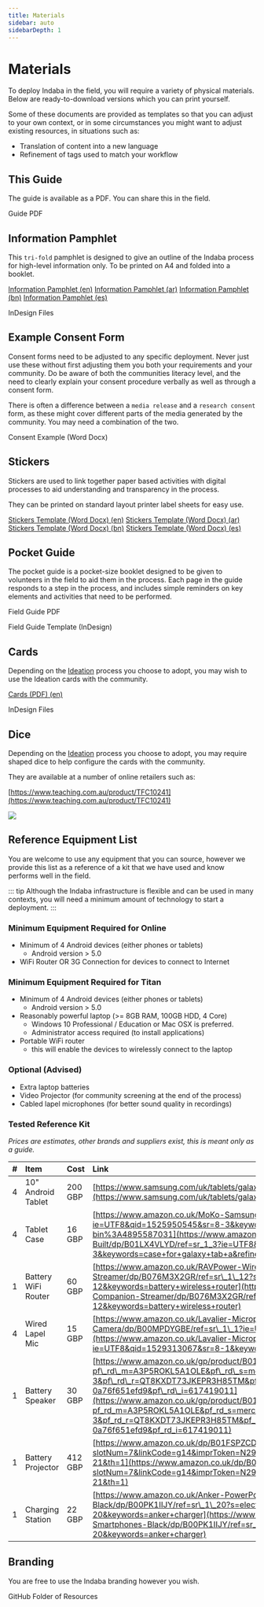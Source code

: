 ```yaml
---
title: Materials
sidebar: auto
sidebarDepth: 1
---
```


# Materials

<Leader>

To deploy Indaba in the field, you will require a variety of physical materials. Below are ready-to-download versions which you can print yourself.

</Leader>

Some of these documents are provided as templates so that you can adjust to your own context, or in some circumstances you might want to adjust existing resources, in situations such as:

- Translation of content into a new language
- Refinement of tags used to match your workflow

<!-- <ReadTime>This is a card</ReadTime> -->

## This Guide

The guide is available as a PDF. You can share this in the field.

<DownloadLink type="danger" url="//guide.pdf" disabled>Guide PDF</DownloadLink>

<!-- <DownloadLink url="//guide.docx" disabled>Guide Template (Word Doc)</DownloadLink> -->

<!-- <RedCross example="true" disabled>IFRC Official Guide</RedCross> -->

## Information Pamphlet

This `tri-fold` pamphlet is designed to give an outline of the Indaba process for high-level information only. To be printed on A4 and folded into a booklet.

<el-dropdown split-button type="danger"><a href="https://github.com/our-story-media/ourstory-resources/blob/master/branding/booklet/brochure-en.pdf">Information Pamphlet (en)</a>
<el-dropdown-menu slot="dropdown">
<el-dropdown-item><a href="https://github.com/our-story-media/ourstory-resources/blob/master/branding/booklet/brochure-ar.pdf">Information Pamphlet (ar)</a></el-dropdown-item>
<el-dropdown-item><a href="https://github.com/our-story-media/ourstory-resources/blob/master/branding/booklet/brochure-bn.pdf">Information Pamphlet (bn)</a></el-dropdown-item>
<el-dropdown-item><a href="https://github.com/our-story-media/ourstory-resources/blob/master/branding/booklet/brochure-es.pdf">Information Pamphlet (es)</a></el-dropdown-item>
</el-dropdown-menu>
</el-dropdown>


<DownloadLink url="https://github.com/our-story-media/ourstory-resources/tree/master/branding/booklet/">InDesign Files</DownloadLink>

## Example Consent Form

Consent forms need to be adjusted to any specific deployment. Never just use these without first adjusting them you both your requirements and your community. Do be aware of both the communities literacy level, and the need to clearly explain your consent procedure verbally as well as through a consent form.

There is often a difference between a `media release` and a `research consent` form, as these might cover different parts of the media generated by the community. You may need a combination of the two.

<DownloadLink type="danger" url="https://github.com/our-story-media/ourstory-resources/blob/master/field-materials/consent/consent-template.docx" disabled>Consent Example (Word Docx)</DownloadLink>

## Stickers

Stickers are used to link together paper based activities with digital processes to aid understanding and transparency in the process.

They can be printed on standard layout printer label sheets for easy use.


<el-dropdown split-button type="danger"><a href="https://github.com/our-story-media/ourstory-resources/blob/master/field-materials/stickers/L7163-oecd-stickers-template-en.docx">Stickers Template (Word Docx) (en)</a>
<el-dropdown-menu slot="dropdown">
<el-dropdown-item><a href="https://github.com/our-story-media/ourstory-resources/blob/master/field-materials/stickers/L7163-oecd-stickers-template-ar.docx">Stickers Template (Word Docx) (ar)</a></el-dropdown-item>
<el-dropdown-item><a href="https://github.com/our-story-media/ourstory-resources/blob/master/field-materials/stickers/L7163-oecd-stickers-template-bn.docx">Stickers Template (Word Docx) (bn)</a></el-dropdown-item>
<el-dropdown-item><a href="https://github.com/our-story-media/ourstory-resources/blob/master/field-materials/stickers/L7163-oecd-stickers-template-es.docx">Stickers Template (Word Docx) (es)</a></el-dropdown-item>
</el-dropdown-menu>
</el-dropdown>

## Pocket Guide

The pocket guide is a pocket-size booklet designed to be given to volunteers in the field to aid them in the process. Each page in the guide responds to a step in the process, and includes simple reminders on key elements and activities that need to be performed.

<DownloadLink type="danger" url="//fieldguide.pdf" disabled>Field Guide PDF</DownloadLink>

<DownloadLink url="//fieldguide.indd" disabled>Field Guide Template (InDesign)</DownloadLink>

## Cards

Depending on the [Ideation](/guide/ideation/) process you choose to adopt, you may wish to use the Ideation cards with the community.

<el-dropdown split-button type="danger"><a href="https://github.com/our-story-media/ourstory-resources/blob/master/field-materials/cards/cards-en.pdf">Cards (PDF) (en)</a>
<el-dropdown-menu slot="dropdown">
</el-dropdown-menu>
</el-dropdown>

<DownloadLink url="https://github.com/our-story-media/ourstory-resources/tree/master/branding/booklet/">InDesign Files</DownloadLink>

## Dice

Depending on the [Ideation](/guide/ideation/) process you choose to adopt, you may require shaped dice to help configure the cards with the community.


They are available at a number of online retailers such as:

[https://www.teaching.com.au/product/TFC10241](https://www.teaching.com.au/product/TFC10241)

![](/imgs/dice.jpg)

## Reference Equipment List

You are welcome to use any equipment that you can source, however we provide this list as a reference of a kit that we have used and know performs well in the field.

::: tip
Although the Indaba infrastructure is flexible and can be used in many contexts, you will need a minimum amount of technology to start a deployment.
:::

### Minimum Equipment Required for Online

* Minimum of 4 Android devices \(either phones or tablets\)
  * Android version &gt; 5.0
* WiFi Router OR 3G Connection for devices to connect to Internet

### Minimum Equipment Required for Titan

* Minimum of 4 Android devices \(either phones or tablets\)
  * Android version &gt; 5.0
* Reasonably powerful laptop \(&gt;= 8GB RAM, 100GB HDD, 4 Core\)
  * Windows 10 Professional / Education or Mac OSX is preferred.
  * Administrator access required \(to install applications\)
* Portable WiFi router 
  * this will enable the devices to wirelessly connect to the laptop

### Optional (Advised)

* Extra laptop batteries
* Video Projector (for community screening at the end of the process)
* Cabled lapel microphones (for better sound quality in recordings)

### Tested Reference Kit

_Prices are estimates, other brands and suppliers exist, this is meant only as a guide._

| # | Item | Cost | Link |
| :--- | :--- | :--- | :--- |
| 4 | 10" Android Tablet | 200 GBP | [https://www.samsung.com/uk/tablets/galaxy-tab-a-10-1-2016-t580/SM-T580NZKABTU/](https://www.samsung.com/uk/tablets/galaxy-tab-a-10-1-2016-t580/SM-T580NZKABTU/) |
| 4 | Tablet Case | 16 GBP | [https://www.amazon.co.uk/MoKo-Samsung-Galaxy-10-1-Built/dp/B01LX4VLYD/ref=sr\_1\_3?ie=UTF8&qid=1525950545&sr=8-3&keywords=case+for+galaxy+tab+a&refinements=p\_n\_feature\_browse-bin%3A4895587031](https://www.amazon.co.uk/MoKo-Samsung-Galaxy-10-1-Built/dp/B01LX4VLYD/ref=sr_1_3?ie=UTF8&qid=1525950545&sr=8-3&keywords=case+for+galaxy+tab+a&refinements=p_n_feature_browse-bin%3A4895587031) |
| 1 | Battery WiFi Router | 60 GBP | [https://www.amazon.co.uk/RAVPower-Wireless-Portable-Companion-Streamer/dp/B076M3X2GR/ref=sr\_1\_12?s=electronics&ie=UTF8&qid=1525100823&sr=1-12&keywords=battery+wireless+router](https://www.amazon.co.uk/RAVPower-Wireless-Portable-Companion-Streamer/dp/B076M3X2GR/ref=sr_1_12?s=electronics&ie=UTF8&qid=1525100823&sr=1-12&keywords=battery+wireless+router) |
| 4 | Wired Lapel Mic | 15 GBP | [https://www.amazon.co.uk/Lavalier-Microphone-Smartphone-Canon-Camera/dp/B00MPDYGBE/ref=sr\_1\_1?ie=UTF8&qid=1529313067&sr=8-1&keywords=boya](https://www.amazon.co.uk/Lavalier-Microphone-Smartphone-Canon-Camera/dp/B00MPDYGBE/ref=sr_1_1?ie=UTF8&qid=1529313067&sr=8-1&keywords=boya) |
| 1 | Battery Speaker | 30 GBP | [https://www.amazon.co.uk/gp/product/B016MO90GW/ref=s9\_acsd\_zgift\_hd\_bw\_bfmct9\_c\_x\_w?pf\_rd\_m=A3P5ROKL5A1OLE&pf\_rd\_s=merchandised-search-3&pf\_rd\_r=QT8KXDT73JKEPR3H85TM&pf\_rd\_t=101&pf\_rd\_p=46dd7e12-d969-5548-b29a-0a76f651efd9&pf\_rd\_i=617419011](https://www.amazon.co.uk/gp/product/B016MO90GW/ref=s9_acsd_zgift_hd_bw_bfmct9_c_x_w?pf_rd_m=A3P5ROKL5A1OLE&pf_rd_s=merchandised-search-3&pf_rd_r=QT8KXDT73JKEPR3H85TM&pf_rd_t=101&pf_rd_p=46dd7e12-d969-5548-b29a-0a76f651efd9&pf_rd_i=617419011) |
| 1 | Battery Projector | 412 GBP | [https://www.amazon.co.uk/dp/B01FSPZCDG/ref=as\_at?slotNum=7&linkCode=g14&imprToken=N29..iMjijff7TCKcSbaww&creativeASIN=B01FSPZCDG&tag=dotdash21-21&th=1](https://www.amazon.co.uk/dp/B01FSPZCDG/ref=as_at?slotNum=7&linkCode=g14&imprToken=N29..iMjijff7TCKcSbaww&creativeASIN=B01FSPZCDG&tag=dotdash21-21&th=1) |
| 1 | Charging Station | 22 GBP | [https://www.amazon.co.uk/Anker-PowerPort-Family-Sized-Technology-Smartphones-Black/dp/B00PK1IIJY/ref=sr\_1\_20?s=electronics&ie=UTF8&qid=1530862198&sr=1-20&keywords=anker+charger](https://www.amazon.co.uk/Anker-PowerPort-Family-Sized-Technology-Smartphones-Black/dp/B00PK1IIJY/ref=sr_1_20?s=electronics&ie=UTF8&qid=1530862198&sr=1-20&keywords=anker+charger) |


## Branding

You are free to use the Indaba branding however you wish.

<DownloadLink url="https://github.com/our-story-media/ourstory-resources/tree/master/branding">GitHub Folder of Resources</DownloadLink>